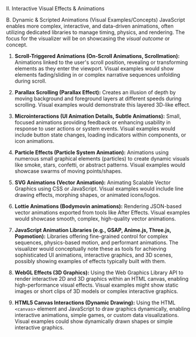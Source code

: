 II. Interactive Visual Effects & Animations

B. Dynamic & Scripted Animations (Visual Examples/Concepts)
JavaScript enables more complex, interactive, and data-driven animations, often utilizing dedicated libraries to manage timing, physics, and rendering. The focus for the visualizer will be on showcasing the *visual outcome* or concept.

1.  **Scroll-Triggered Animations (On-Scroll Animations, Scrollmation):** Animations linked to the user's scroll position, revealing or transforming elements as they enter the viewport. Visual examples would show elements fading/sliding in or complex narrative sequences unfolding during scroll.

2.  **Parallax Scrolling (Parallax Effect):** Creates an illusion of depth by moving background and foreground layers at different speeds during scrolling. Visual examples would demonstrate this layered 3D-like effect.

3.  **Microinteractions (UI Animation Details, Subtle Animations):** Small, focused animations providing feedback or enhancing usability in response to user actions or system events. Visual examples would include button state changes, loading indicators within components, or icon animations.

4.  **Particle Effects (Particle System Animation):** Animations using numerous small graphical elements (particles) to create dynamic visuals like smoke, stars, confetti, or abstract patterns. Visual examples would showcase swarms of moving points/shapes.

5.  **SVG Animations (Vector Animation):** Animating Scalable Vector Graphics using CSS or JavaScript. Visual examples would include line drawing effects, morphing shapes, or animated icons/logos.

6.  **Lottie Animations (Bodymovin animations):** Rendering JSON-based vector animations exported from tools like After Effects. Visual examples would showcase smooth, complex, high-quality vector animations.

7.  **JavaScript Animation Libraries (e.g., GSAP, Anime.js, Three.js, Popmotion):** Libraries offering fine-grained control for complex sequences, physics-based motion, and performant animations. The visualizer would conceptually note these as tools for achieving sophisticated UI animations, interactive graphics, and 3D scenes, possibly showing examples of effects typically built with them.

8.  **WebGL Effects (3D Graphics):** Using the Web Graphics Library API to render interactive 2D and 3D graphics within an HTML canvas, enabling high-performance visual effects. Visual examples might show static images or short clips of 3D models or complex interactive graphics.

9.  **HTML5 Canvas Interactions (Dynamic Drawing):** Using the HTML `<canvas>` element and JavaScript to draw graphics dynamically, enabling interactive animations, simple games, or custom data visualizations. Visual examples could show dynamically drawn shapes or simple interactive graphics.
